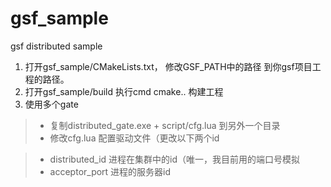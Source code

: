 # gsf_sample
gsf distributed sample

 1. 打开gsf_sample/CMakeLists.txt， 修改GSF_PATH中的路径 到你gsf项目工程的路径。
 2. 打开gsf_sample/build 执行cmd cmake.. 构建工程
 3. 使用多个gate
  > * 复制distributed_gate.exe + script/cfg.lua 到另外一个目录
  > * 修改cfg.lua 配置驱动文件（更改以下两个id
  
> * distributed_id 进程在集群中的id（唯一，我目前用的端口号模拟
> * acceptor_port 进程的服务器id
